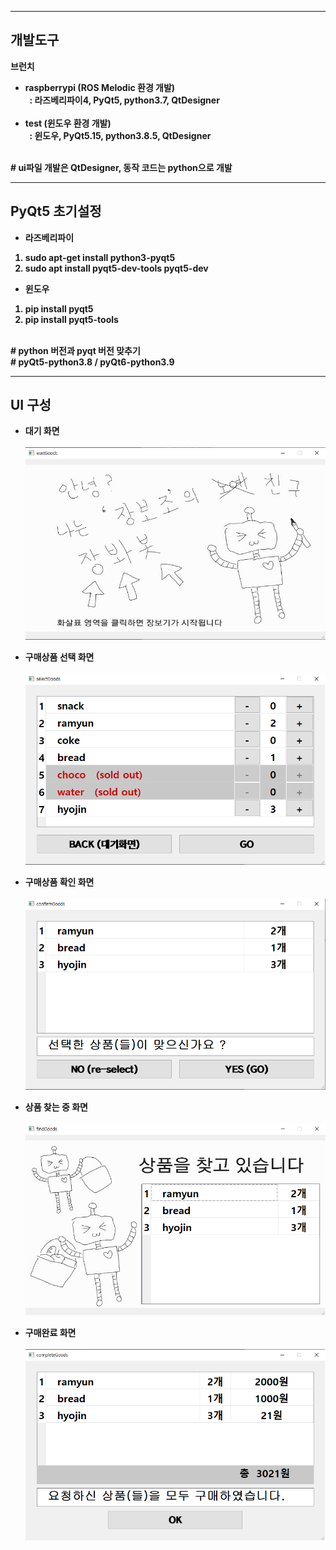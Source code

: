  ***
 <h2>개발도구</h2>

<b>브런치<br><b>
  - raspberrypi (ROS Melodic 환경 개발)<br>
&nbsp; : 라즈베리파이4, PyQt5, python3.7, QtDesigner<br><br>
  - test (윈도우 환경 개발)<br>
&nbsp; : 윈도우, PyQt5.15, python3.8.5, QtDesigner<br>
<br>
  # ui파일 개발은 QtDesigner, 동작 코드는 python으로 개발<br>

  
  
***
 <h2>PyQt5 초기설정</h2>
  
  - 라즈베리파이
  1. sudo apt-get install python3-pyqt5
  2. sudo apt install pyqt5-dev-tools pyqt5-dev<br>
  - 윈도우
  1. pip install pyqt5
  2. pip install pyqt5-tools
  <br>
  # python 버전과 pyqt 버전 맞추기<br>
  # pyQt5-python3.8 / pyQt6-python3.9
	
 ***
 <h2>UI 구성</h2>
 
  - 대기 화면<br><br>
    <img src="./result/waitscreen.png" alt="wait">
    
  - 구매상품 선택 화면<br><br>
    <img src="./result/selectscreen.png" alt="wait">
    
  - 구매상품 확인 화면<br><br>
    <img src="./result/confirmscreen.png" alt="wait">
    
  - 상품 찾는 중 화면<br><br>
    <img src="./result/findscreen.png" alt="wait">
    
  - 구매완료 화면<br><br>
    <img src="./result/completescreen.png" alt="wait">
